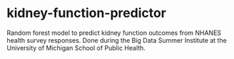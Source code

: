 # kidney-function-predictor
Random forest model to predict kidney function outcomes from NHANES health survey responses. Done during the Big Data Summer Institute at the University of Michigan School of Public Health. 
